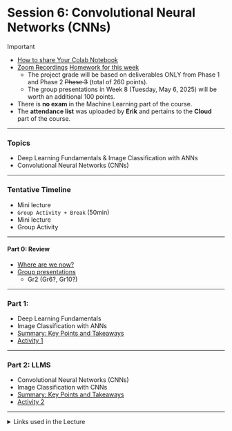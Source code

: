 # Session 6: Convolutional Neural Networks (CNNs)


> [!IMPORTANT] 
> - [How to share Your Colab Notebook](./material/colab.md)
> - [Zoom Recordings](https://metropoliafi-my.sharepoint.com/:f:/g/personal/samiben_metropolia_fi/EuSPkRmWcYpGsXdjFhE2k80BaZBR-EeccL7AHlnTQya-6w)
> [Homework for this week](./material/homework.md)
>   - The project grade will be based on deliverables ONLY from Phase 1 and Phase 2  ~~Phase 3~~ (total of 260 points).  
>   - The group presentations in Week 8 (Tuesday, May 6, 2025) will be worth an additional 100 points.
> - There is **no exam** in the Machine Learning part of the course.  
> - The **attendance list** was uploaded by **Erik** and pertains to the **Cloud** part of the course.


---
### Topics

- Deep Learning Fundamentals & Image Classification with ANNs
- Convolutional Neural Networks (CNNs)

---

### Tentative Timeline 

- Mini lecture
- `Group Activity + Break` (50min)  
- Mini lecture
- Group Activity

-----

#### Part 0: Review

- [Where are we now?](./material/part0.md)
- [Group presentations](./material/src/random.py)
  - Gr2 (Gr6?, Gr10?)

---

### Part 1: 

- Deep Learning Fundamentals 
- Image Classification with ANNs
- [Summary: Key Points and Takeaways](./material/part1.md)
- [Activity 1](./material/activity1.md)

---

### Part 2: LLMS


- Convolutional Neural Networks (CNNs)
- Image Classification with CNNs
- [Summary: Key Points and Takeaways](./material/part2.md)
- [Activity 2](./material/activity2.md)


----
<details>
<summary>Links used in the Lecture</summary>

-  https://excalidraw.com/
- [Visualization Tool](https://playground.tensorflow.org)  
- [Inspiration from the Brain: Hierarchical Vision](https://www.perkins.org/higher-order-visual-pathways-and-the-cvi-brain/)
- [Introduction to convolutional neural networks](https://developer.ibm.com/articles/introduction-to-convolutional-neural-networks/?mhsrc=ibmsearch_a&mhq=convolutional%20neural%20networks%26quest%3B)
- [How do convolutional neural networks work?](https://www.ibm.com/topics/convolutional-neural-networks)
- Classification datasets
  - [CIFAR100 small images classification dataset](https://keras.io/api/datasets/cifar100/)
  - [Fashion MNIST dataset, an alternative to MNIST](https://keras.io/api/datasets/fashion_mnist/)
  - [The Oxford-IIIT Pet Dataset](https://www.robots.ox.ac.uk/~vgg/data/pets/)

<!-- - [Slides](./material/lec_4_part1.ipynb) -->
</details>




<!-- 

> [!NOTE]  
> Highlights information that users should take into account, even when skimming.

> [!TIP]
> Optional information to help a user be more successful.

> [!IMPORTANT]  
> Crucial information necessary for users to succeed.

> [!WARNING]  
> Critical content demanding immediate user attention due to potential risks.

> [!CAUTION]
> Negative potential consequences of an action. 

-->